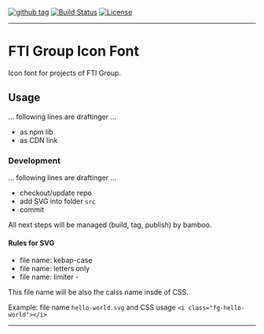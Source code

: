 [![github tag][github-tag-image]][github-tag-url]
[![Build Status][travis-image]][travis-url]
[![License][license-image]][license-url]

***

# FTI Group Icon Font

Icon font for projects of FTI Group.


## Usage

... following lines are draftinger ...

* as npm lib
* as CDN link


### Development

... following lines are draftinger ...

* checkout/update repo
* add SVG into folder `src`
* commit

All next steps will be managed (build, tag, publish) by bamboo.


#### Rules for SVG

* file name: kebap-case
* file name: letters only
* file name: limiter -

This file name will be also the calss name insde of CSS.

Example: file name `hello-world.svg` and CSS usage `<i class="fg-hello-world"></i>`

***

[github-tag-image]: https://img.shields.io/github/tag/tourstream/fti-group-icon-font.svg?style=flat-square
[github-tag-url]: https://github.com/tourstream/fti-group-icon-font

[travis-image]: https://img.shields.io/travis/tourstream/fti-group-icon-font.svg?style=flat-square
[travis-url]: https://travis-ci.org/tourstream/fti-group-icon-font

[license-image]: https://img.shields.io/github/license/tourstream/fti-group-icon-font.svg?style=flat-square
[license-url]: https://github.com/tourstream/fti-group-icon-font/blob/master/LICENSE
